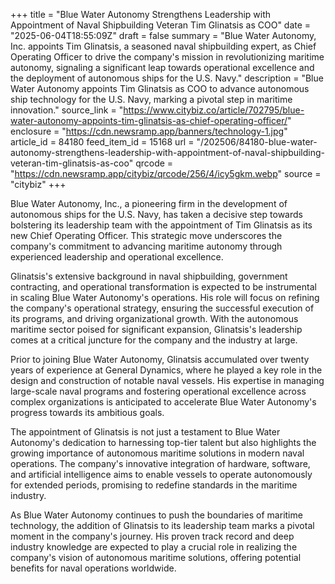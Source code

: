 +++
title = "Blue Water Autonomy Strengthens Leadership with Appointment of Naval Shipbuilding Veteran Tim Glinatsis as COO"
date = "2025-06-04T18:55:09Z"
draft = false
summary = "Blue Water Autonomy, Inc. appoints Tim Glinatsis, a seasoned naval shipbuilding expert, as Chief Operating Officer to drive the company's mission in revolutionizing maritime autonomy, signaling a significant leap towards operational excellence and the deployment of autonomous ships for the U.S. Navy."
description = "Blue Water Autonomy appoints Tim Glinatsis as COO to advance autonomous ship technology for the U.S. Navy, marking a pivotal step in maritime innovation."
source_link = "https://www.citybiz.co/article/702795/blue-water-autonomy-appoints-tim-glinatsis-as-chief-operating-officer/"
enclosure = "https://cdn.newsramp.app/banners/technology-1.jpg"
article_id = 84180
feed_item_id = 15168
url = "/202506/84180-blue-water-autonomy-strengthens-leadership-with-appointment-of-naval-shipbuilding-veteran-tim-glinatsis-as-coo"
qrcode = "https://cdn.newsramp.app/citybiz/qrcode/256/4/icy5gkm.webp"
source = "citybiz"
+++

<p>Blue Water Autonomy, Inc., a pioneering firm in the development of autonomous ships for the U.S. Navy, has taken a decisive step towards bolstering its leadership team with the appointment of Tim Glinatsis as its new Chief Operating Officer. This strategic move underscores the company's commitment to advancing maritime autonomy through experienced leadership and operational excellence.</p><p>Glinatsis's extensive background in naval shipbuilding, government contracting, and operational transformation is expected to be instrumental in scaling Blue Water Autonomy's operations. His role will focus on refining the company's operational strategy, ensuring the successful execution of its programs, and driving organizational growth. With the autonomous maritime sector poised for significant expansion, Glinatsis's leadership comes at a critical juncture for the company and the industry at large.</p><p>Prior to joining Blue Water Autonomy, Glinatsis accumulated over twenty years of experience at General Dynamics, where he played a key role in the design and construction of notable naval vessels. His expertise in managing large-scale naval programs and fostering operational excellence across complex organizations is anticipated to accelerate Blue Water Autonomy's progress towards its ambitious goals.</p><p>The appointment of Glinatsis is not just a testament to Blue Water Autonomy's dedication to harnessing top-tier talent but also highlights the growing importance of autonomous maritime solutions in modern naval operations. The company's innovative integration of hardware, software, and artificial intelligence aims to enable vessels to operate autonomously for extended periods, promising to redefine standards in the maritime industry.</p><p>As Blue Water Autonomy continues to push the boundaries of maritime technology, the addition of Glinatsis to its leadership team marks a pivotal moment in the company's journey. His proven track record and deep industry knowledge are expected to play a crucial role in realizing the company's vision of autonomous maritime solutions, offering potential benefits for naval operations worldwide.</p>